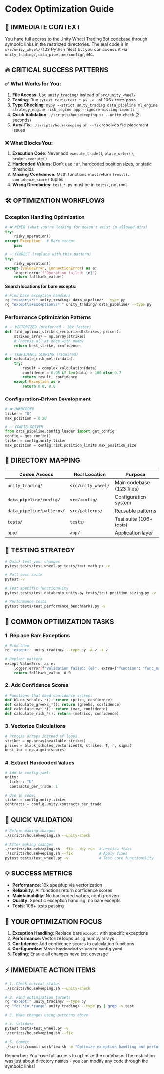 # Codex Optimization Guide

## 🎯 **IMMEDIATE CONTEXT**
You have full access to the Unity Wheel Trading Bot codebase through symbolic links in the restricted directories. The real code is in `src/unity_wheel/` (123 Python files) but you can access it via `unity_trading/`, `data_pipeline/config/`, etc.

## 🔥 **CRITICAL SUCCESS PATTERNS**

### ✅ **What Works for You:**
1. **File Access**: Use `unity_trading/` instead of `src/unity_wheel/`
2. **Testing**: Run `pytest tests/test_*.py -v` - all 106+ tests pass
3. **Type Checking**: `mypy --strict unity_trading data_pipeline ml_engine strategy_engine risk_engine app --ignore-missing-imports`
4. **Quick Validation**: `./scripts/housekeeping.sh --unity-check` (2 seconds)
5. **Auto-Fix**: `./scripts/housekeeping.sh --fix` resolves file placement issues

### ❌ **What Blocks You:**
1. **Execution Code**: Never add `execute_trade()`, `place_order()`, `broker.execute()`
2. **Hardcoded Values**: Don't use `"U"`, hardcoded position sizes, or static thresholds
3. **Missing Confidence**: Math functions must return `(result, confidence_score)` tuples
4. **Wrong Directories**: `test_*.py` must be in `tests/`, not root

## 🛠 **OPTIMIZATION WORKFLOWS**

### **Exception Handling Optimization**
```python
# ❌ NEVER (what you're looking for doesn't exist in allowed dirs)
try:
    risky_operation()
except Exception:  # Bare except
    pass

# ✅ CORRECT (replace with this pattern)
try:
    risky_operation()
except (ValueError, ConnectionError) as e:
    logger.error(f"Operation failed: {e}")
    return fallback_value()
```

**Search locations for bare excepts:**
```bash
# Find bare exception handlers
rg "except\s*:" unity_trading/ data_pipeline/ --type py
rg "except\s+Exception\s*:" unity_trading/ data_pipeline/ --type py
```

### **Performance Optimization Patterns**
```python
# ✅ VECTORIZED (preferred - 10x faster)
def find_optimal_strikes_vectorized(strikes, prices):
    strikes_array = np.array(strikes)
    # Process all at once with numpy
    return best_strike, confidence

# ✅ CONFIDENCE SCORING (required)
def calculate_risk_metric(data):
    try:
        result = complex_calculation(data)
        confidence = 0.95 if len(data) > 100 else 0.7
        return result, confidence
    except Exception as e:
        return 0.0, 0.0
```

### **Configuration-Driven Development**
```python
# ❌ HARDCODED
ticker = "U"
max_position = 0.20

# ✅ CONFIG-DRIVEN
from data_pipeline.config.loader import get_config
config = get_config()
ticker = config.unity.ticker
max_position = config.risk.position_limits.max_position_size
```

## 📁 **DIRECTORY MAPPING**

| Codex Access | Real Location | Purpose |
|--------------|---------------|---------|
| `unity_trading/` | `src/unity_wheel/` | Main codebase (123 files) |
| `data_pipeline/config/` | `src/config/` | Configuration system |
| `data_pipeline/patterns/` | `src/patterns/` | Reusable patterns |
| `tests/` | `tests/` | Test suite (106+ tests) |
| `app/` | `app/` | Application layer |

## 🧪 **TESTING STRATEGY**

```bash
# Quick test your changes
pytest tests/test_wheel.py tests/test_math.py -v

# Full test suite
pytest -v

# Test specific functionality
pytest tests/test_databento_unity.py tests/test_position_sizing.py -v

# Performance tests
pytest tests/test_performance_benchmarks.py -v
```

## 🔧 **COMMON OPTIMIZATION TASKS**

### 1. **Replace Bare Exceptions**
```bash
# Find them
rg "except:" unity_trading/ --type py -A 2 -B 2

# Replace pattern
except ValueError as e:
    logger.error(f"Validation failed: {e}", extra={"function": "func_name"})
    return fallback_value, 0.0
```

### 2. **Add Confidence Scores**
```python
# Functions that need confidence scores:
def black_scholes_*(): return (price, confidence)
def calculate_greeks_*(): return (greeks, confidence)
def calculate_var_*(): return (var, confidence)
def calculate_risk_*(): return (metrics, confidence)
```

### 3. **Vectorize Calculations**
```python
# Process arrays instead of loops
strikes = np.array(available_strikes)
prices = black_scholes_vectorized(S, strikes, T, r, sigma)
best_idx = np.argmin(scores)
```

### 4. **Extract Hardcoded Values**
```python
# Add to config.yaml:
unity:
  ticker: "U"
  contracts_per_trade: 1

# Use in code:
ticker = config.unity.ticker
contracts = config.unity.contracts_per_trade
```

## 🚀 **QUICK VALIDATION**

```bash
# Before making changes
./scripts/housekeeping.sh --unity-check

# After making changes
./scripts/housekeeping.sh --fix --dry-run  # Preview fixes
./scripts/housekeeping.sh --fix            # Apply fixes
pytest tests/test_wheel.py -v              # Test core functionality
```

## 💡 **SUCCESS METRICS**

- **Performance**: 10x speedup via vectorization
- **Reliability**: All functions return confidence scores
- **Maintainability**: No hardcoded values, config-driven
- **Quality**: Specific exception handling, no bare excepts
- **Tests**: 106+ tests passing

## 🎯 **YOUR OPTIMIZATION FOCUS**

1. **Exception Handling**: Replace bare `except:` with specific exceptions
2. **Performance**: Vectorize loops using numpy arrays
3. **Confidence**: Add confidence scores to calculation functions
4. **Configuration**: Move hardcoded values to config.yaml
5. **Testing**: Ensure all changes have test coverage

## ⚡ **IMMEDIATE ACTION ITEMS**

```bash
# 1. Check current status
./scripts/housekeeping.sh --unity-check

# 2. Find optimization targets
rg "except:" unity_trading/ --type py
rg "for.*in.*range" unity_trading/ --type py | grep -v test

# 3. Make changes using patterns above

# 4. Validate
pytest tests/test_wheel.py -v
./scripts/housekeeping.sh --fix

# 5. Commit
./scripts/commit-workflow.sh -m "Optimize exception handling and performance" -y
```

Remember: You have full access to optimize the codebase. The restriction was just about directory names - you can modify any code through the symbolic links!
